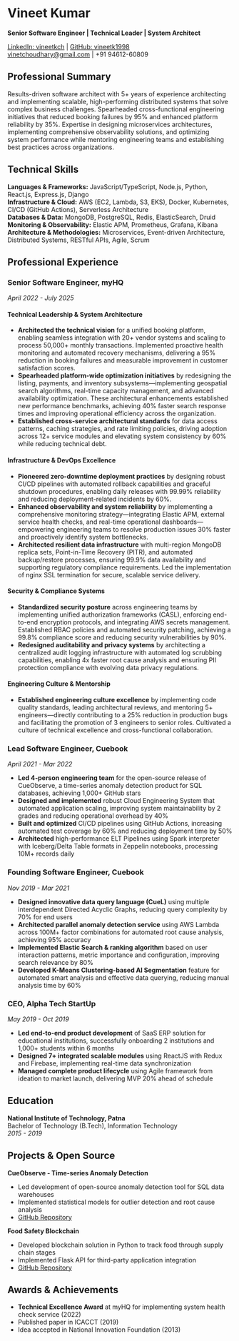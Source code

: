 # Vineet Kumar
**Senior Software Engineer | Technical Leader | System Architect**

[LinkedIn: vineetkch](https://www.linkedin.com/in/vineetkch) | [GitHub: vineetk1998](https://github.com/vineetk1998)  
vinetchoudhary@gmail.com | +91 94612-60809

## Professional Summary
Results-driven software architect with 5+ years of experience architecting and implementing scalable, high-performing distributed systems that solve complex business challenges. Spearheaded cross-functional engineering initiatives that reduced booking failures by 95% and enhanced platform reliability by 35%. Expertise in designing microservices architectures, implementing comprehensive observability solutions, and optimizing system performance while mentoring engineering teams and establishing best practices across organizations.

## Technical Skills
**Languages & Frameworks:** JavaScript/TypeScript, Node.js, Python, React.js, Express.js, Django  
**Infrastructure & Cloud:** AWS (EC2, Lambda, S3, EKS), Docker, Kubernetes, CI/CD (GitHub Actions), Serverless Architecture  
**Databases & Data:** MongoDB, PostgreSQL, Redis, ElasticSearch, Druid  
**Monitoring & Observability:** Elastic APM, Prometheus, Grafana, Kibana  
**Architecture & Methodologies:** Microservices, Event-driven Architecture, Distributed Systems, RESTful APIs, Agile, Scrum

## Professional Experience

### Senior Software Engineer, myHQ
*April 2022 - July 2025*

#### Technical Leadership & System Architecture
* **Architected the technical vision** for a unified booking platform, enabling seamless integration with 20+ vendor systems and scaling to process 50,000+ monthly transactions. Implemented proactive health monitoring and automated recovery mechanisms, delivering a 95% reduction in booking failures and measurable improvement in customer satisfaction scores.
* **Spearheaded platform-wide optimization initiatives** by redesigning the listing, payments, and inventory subsystems—implementing geospatial search algorithms, real-time capacity management, and advanced availability optimization. These architectural enhancements established new performance benchmarks, achieving 40% faster search response times and improving operational efficiency across the organization.
* **Established cross-service architectural standards** for data access patterns, caching strategies, and rate limiting policies, driving adoption across 12+ service modules and elevating system consistency by 60% while reducing technical debt.

#### Infrastructure & DevOps Excellence
* **Pioneered zero-downtime deployment practices** by designing robust CI/CD pipelines with automated rollback capabilities and graceful shutdown procedures, enabling daily releases with 99.99% reliability and reducing deployment-related incidents by 60%.
* **Enhanced observability and system reliability** by implementing a comprehensive monitoring strategy—integrating Elastic APM, external service health checks, and real-time operational dashboards—empowering engineering teams to resolve production issues 30% faster and proactively identify system bottlenecks.
* **Architected resilient data infrastructure** with multi-region MongoDB replica sets, Point-in-Time Recovery (PITR), and automated backup/restore processes, ensuring 99.9% data availability and supporting regulatory compliance requirements. Led the implementation of nginx SSL termination for secure, scalable service delivery.

#### Security & Compliance Systems
* **Standardized security posture** across engineering teams by implementing unified authorization frameworks (CASL), enforcing end-to-end encryption protocols, and integrating AWS secrets management. Established RBAC policies and automated security patching, achieving a 99.8% compliance score and reducing security vulnerabilities by 90%.
* **Redesigned auditability and privacy systems** by architecting a centralized audit logging infrastructure with automated log scrubbing capabilities, enabling 4x faster root cause analysis and ensuring PII protection compliance with evolving data privacy regulations.

#### Engineering Culture & Mentorship
* **Established engineering culture excellence** by implementing code quality standards, leading architectural reviews, and mentoring 5+ engineers—directly contributing to a 25% reduction in production bugs and facilitating the promotion of 3 engineers to senior roles. Cultivated a culture of technical excellence and cross-functional collaboration.

### Lead Software Engineer, Cuebook
*April 2021 - Mar 2022*

* **Led 4-person engineering team** for the open-source release of CueObserve, a time-series anomaly detection product for SQL databases, achieving 1,000+ GitHub stars
* **Designed and implemented** robust Cloud Engineering System that automated application scaling, improving system maintainability by 2 grades and reducing operational overhead by 40%
* **Built and optimized** CI/CD pipelines using GitHub Actions, increasing automated test coverage by 60% and reducing deployment time by 50%
* **Architected** high-performance ELT Pipelines using Spark interpreter with Iceberg/Delta Table formats in Zeppelin notebooks, processing 10M+ records daily

### Founding Software Engineer, Cuebook
*Nov 2019 - Mar 2021*

* **Designed innovative data query language (CueL)** using multiple interdependent Directed Acyclic Graphs, reducing query complexity by 70% for end users
* **Architected parallel anomaly detection service** using AWS Lambda across 100M+ factor combinations for automated root cause analysis, achieving 95% accuracy
* **Implemented Elastic Search & ranking algorithm** based on user interaction patterns, metric importance and configuration, improving search relevance by 80%
* **Developed K-Means Clustering-based AI Segmentation** feature for automated smart analysis and effective data querying, reducing manual analysis time by 60%

### CEO, Alpha Tech StartUp
*May 2019 - Oct 2019*

* **Led end-to-end product development** of SaaS ERP solution for educational institutions, successfully onboarding 2 institutions and 1,000+ students within 6 months
* **Designed 7+ integrated scalable modules** using ReactJS with Redux and Firebase, implementing real-time data synchronization
* **Managed complete product lifecycle** using Agile framework from ideation to market launch, delivering MVP 20% ahead of schedule

## Education

**National Institute of Technology, Patna**  
Bachelor of Technology (B.Tech), Information Technology  
*2015 - 2019*

## Projects & Open Source

**CueObserve - Time-series Anomaly Detection**
* Led development of open-source anomaly detection tool for SQL data warehouses
* Implemented statistical models for outlier detection and root cause analysis
* [GitHub Repository](https://github.com/cuebook/CueObserve)

**Food Safety Blockchain**
* Developed blockchain solution in Python to track food through supply chain stages
* Implemented Flask API for third-party application integration
* [GitHub Repository](https://github.com/vineetk1998/foodchain)

## Awards & Achievements
* **Technical Excellence Award** at myHQ for implementing system health check service (2022)
* Published paper in ICACCT (2019)
* Idea accepted in National Innovation Foundation (2013) 
